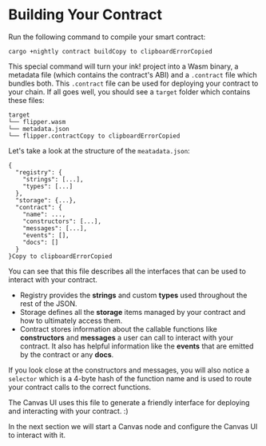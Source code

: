 # Building Your Contract

Run the following command to compile your smart contract:

```text
cargo +nightly contract buildCopy to clipboardErrorCopied
```

This special command will turn your ink! project into a Wasm binary, a metadata file \(which contains the contract's ABI\) and a `.contract` file which bundles both. This `.contract` file can be used for deploying your contract to your chain. If all goes well, you should see a `target` folder which contains these files:

```text
target
└── flipper.wasm
└── metadata.json
└── flipper.contractCopy to clipboardErrorCopied
```

Let's take a look at the structure of the `meatadata.json`:

```text
{
  "registry": {
    "strings": [...],
    "types": [...]
  },
  "storage": {...},
  "contract": {
    "name": ...,
    "constructors": [...],
    "messages": [...],
    "events": [],
    "docs": []
  }
}Copy to clipboardErrorCopied
```

You can see that this file describes all the interfaces that can be used to interact with your contract.

* Registry provides the **strings** and custom **types** used throughout the rest of the JSON.
* Storage defines all the **storage** items managed by your contract and how to ultimately access them.
* Contract stores information about the callable functions like **constructors** and **messages** a user can call to interact with your contract. It also has helpful information like the **events** that are emitted by the contract or any **docs**.

If you look close at the constructors and messages, you will also notice a `selector` which is a 4-byte hash of the function name and is used to route your contract calls to the correct functions.

The Canvas UI uses this file to generate a friendly interface for deploying and interacting with your contract. :\)

In the next section we will start a Canvas node and configure the Canvas UI to interact with it.[  
](https://substrate.dev/substrate-contracts-workshop/#/0/creating-an-ink-project)

